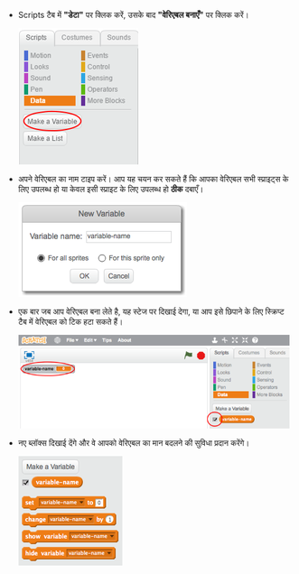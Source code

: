 + Scripts टैब में **"डेटा"** पर क्लिक करें, उसके बाद **"वेरिएबल बनाएँ"** पर क्लिक करें।
    
    ![डेटा ब्लॉक](images/data-blocks.png)

+ अपने वेरिएबल का नाम टाइप करें। आप यह चयन कर सकते हैं कि आपका वेरिएबल सभी स्प्राइट्स के लिए उपलब्ध हो या केवल इसी स्प्राइट के लिए उपलब्ध हो **ठीक** दबाएँ।
    
    ![वेरिएबल बनाएँ](images/create-variable.png)

+ एक बार जब आप वेरिएबल बना लेते है, यह स्टेज पर दिखाई देगा, या आप इसे छिपाने के लिए स्क्रिप्ट टैब में वेरिएबल को टिक हटा सकते हैं।
    
    ![वेरिएबल ब्लॉक](images/variable-show.png)

+ नए ब्लॉक्स दिखाई देंगे और वे आपको वेरिएबल का मान बदलने की सुविधा प्रदान करेंगे।
    
    ![वेरिएबल ब्लॉक](images/variable-blocks.png)